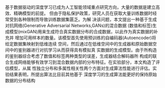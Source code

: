 基于数据驱动的深度学习已成为人工智能领域重点研究方向，大量的数据是建立高效、精确模型的前提。
但由于隐私保护政策，研究人员在获取大量训练数据时经常受到各种限制而导致训练数据集匮乏。为解
决该问题，本文提出一种基于生成对抗网络(Generative Adversarial Networks,GANs)的混合数据
(数值和标签)生成模型(mixGAN)用来生成符合真实数据分布的合成数据，以此作为真实数据的补充并
增加可用样本的数量。该模型首先使用预训练的自编码器(Autoencoder)将给定数据集映射到低维连续
空间，然后通过在低维空间中的生成器和原始数据空间中的鉴别器进行对抗学习从而获得具有模拟真
实数据的生成模型。由于所构造的鉴别器综合考虑了数值和标签两种类型的误差，生成器结合解码器所
构成的联合生成网络能够有效学习到混合数据内部的分布特征。在实验部分，本文构造了评估模型，从属
性独立分布和多属性相关性两个方面对生成算法性能进行评估。实验结果表明，所提出算法比目前其他基于
深度学习的生成算法能更好的保持原始数据的分布结构
